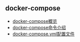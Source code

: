 ## docker-compose

+ [docker-compose概览](https://github.com/HudsonWu/linuxStudying/blob/master/container/docker/docker-compose/overview.md)
+ [docker-compose命令介绍](https://github.com/HudsonWu/linuxStudying/blob/master/container/docker/docker-compose/cli.md)
+ [docker-compose.yml配置文件](https://github.com/HudsonWu/linuxStudying/blob/master/container/docker/docker-compose/yml.md)

